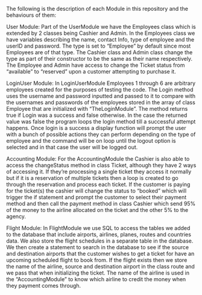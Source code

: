 The following is the description of each Module in this repository and the behaviours of them:


User Module: Part of the UserModule we have the Employees class which is extended by 2 classes being Cashier and Admin. In the Employees class we have variables describing the name, contact Info, type of employee and the userID and password. The type is set to “Employee” by default since most Employees are of that type. The Cashier class and Admin class change the type as part of their constructor to be the same as their name respectively. The Employee and Admin have access to change the Ticket status from “available” to “reserved” upon a customer attempting to purchase it.

LoginUser Module: In LoginUserModule Employees 1 through 6 are arbitrary employees created for the purposes of testing the code. The Login method uses the username and password inputted and passed to it to compare with the usernames and passwords of the employees stored in the array of class Employee that are initialized with “TheLoginModule”. The method returns true if Login was a success and false otherwise. In the case the returned value was false the program loops the login method till a successful attempt happens. Once login is a success a display function will prompt the user with a bunch of possible actions they can perform depending on the type of employee and the command will be on loop until the logout option is selected and in that case the user will be logged out.

Accounting Module: For the AccountingModule the Cashier is also able to access the changeStatus method in class Ticket, although they have 2 ways of accessing it. If they’re processing a single ticket they access it normally but if it is a reservation of multiple tickets then a loop is created to go through the reservation and process each ticket. If the customer is paying for the ticket(s) the cashier will change the status to “booked” which will trigger the if statement and prompt the customer to select their payment method and then call the payment method in class Cashier which send 95% of the money to the airline allocated on the ticket and the other 5% to the agency.

Flight Module: In FlightModule we use SQL to access the tables we added to the database that include airports, airlines, planes, routes and countries data. We also store the flight schedules in a separate table in the database. We then create a statement to search in the database to see if the source and destination airports that the customer wishes to get a ticket for have an upcoming scheduled flight to book from. If the flight exists then we store the name of the airline, source and destination airport in the class route and we pass that when initializing the ticket. The name of the airline is used in the “AccountingModule” to know which airline to credit the money when they payment comes through.